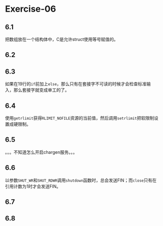 # Exercise-06

## 6.1

把数组放在一个结构体中，C是允许struct使用等号赋值的。

## 6.2

## 6.3

如果在19行的`if`前加上`else`，那么只有在套接字不可读的时候才会检查标准输入，那么套接字就变成单工的了。

## 6.4

使用`getrlimit`获得`RLIMIT_NOFILE`资源的当前值，然后调用`setrlimit`把软限制设置成硬限制。

## 6.5

。。。不知道怎么开启chargen服务。。。

## 6.6

以参数`SHUT_WR`和`SHUT_RDWR`调用`shutdown`函数时，总会发送FIN；而`close`只有在引用计数为1时才会发送FIN。

## 6.7

## 6.8
